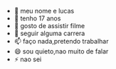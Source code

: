 - 👋  meu nome e lucas
- 👀 tenho 17 anos
- 🌱 gosto de assistir filme
- 💞️ seguir alguma carrera
- 📫 faço nada,pretendo trabalhar
- 😄 sou quieto,nao muito de falar
- ⚡ nao sei

<!---
lukasss2007/lukasss2007 is a ✨ special ✨ repository because its `README.md` (this file) appears on your GitHub profile.
You can click the Preview link to take a look at your changes.
--->
